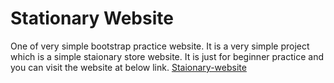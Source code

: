 # Stationary Website
One of very simple bootstrap practice website. It is a very simple project which is a simple staionary store website.
It is just for beginner practice and you can visit the website at below link.
[Staionary-website](https://sahur123.github.io/Stationary-website.github.io/)
